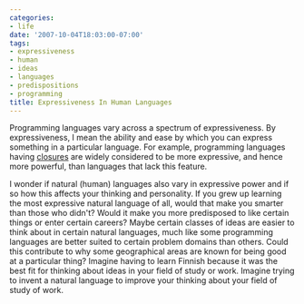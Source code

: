 ```yaml
---
categories:
- life
date: '2007-10-04T18:03:00-07:00'
tags:
- expressiveness
- human
- ideas
- languages
- predispositions
- programming
title: Expressiveness In Human Languages
---
```


Programming languages vary across a spectrum of expressiveness. By expressiveness, I mean the ability and ease by which you can express something in a particular language. For example, programming languages having [closures](https://en.wikipedia.org/wiki/Closure_%28computer_science%29) are widely considered to be more expressive, and hence more powerful, than languages that lack this feature.

I wonder if natural (human) languages also vary in expressive power and if so how this affects your thinking and personality. If you grew up learning the most expressive natural language of all, would that make you smarter than those who didn't? Would it make you more predisposed to like certain things or enter certain careers? Maybe certain classes of ideas are easier to think about in certain natural languages, much like some programming languages are better suited to certain problem domains than others. Could this contribute to why some geographical areas are known for being good at a particular thing? Imagine having to learn Finnish because it was the best fit for thinking about ideas in your field of study or work. Imagine trying to invent a natural language to improve your thinking about your field of study of work.
